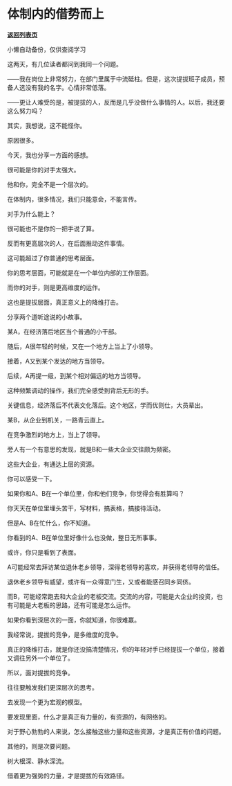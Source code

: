 # 体制内的借势而上

[**返回列表页**](/gzh/费曼的小茶馆)

小懒自动备份，仅供查阅学习

这两天，有几位读者都问到我同一个问题。

——我在岗位上非常努力，在部门里属于中流砥柱。但是，这次提拔班子成员，预备人选没有我的名字。心情非常低落。

——更让人难受的是，被提拔的人，反而是几乎没做什么事情的人。以后，我还要这么努力吗？

其实，我想说，这不能怪你。

原因很多。

今天，我也分享一方面的感想。  

很可能是你的对手太强大。

他和你，完全不是一个层次的。  

在体制内，很多情况，我们只能意会，不能言传。  

对手为什么能上？  

很可能也不是你的一把手说了算。

反而有更高层次的人，在后面推动这件事情。  

这可能超过了你普通的思考层面。

你的思考层面，可能就是在一个单位内部的工作层面。  

而你的对手，则是更高维度的运作。

这也是提拔层面，真正意义上的降维打击。  

分享两个道听途说的小故事。  

某A，在经济落后地区当个普通的小干部。  

随后，A很年轻的时候，又在一个地方上当上了小领导。  

接着，A又到某个发达的地方当领导。

后续，A再提一级，到某个相对偏远的地方当领导。  

这种频繁调动的操作，我们完全感受到背后无形的手。  

关键信息，经济落后不代表文化落后。这个地区，学而优则仕，大员辈出。

某B，从企业到机关，一路青云直上。

在竞争激烈的地方上，当上了领导。

旁人有一个有意思的发现，就是B和一些大企业交往颇为频密。  

这些大企业，有通达上层的资源。

你可以感受一下。  

如果你和A、B在一个单位里，你和他们竞争，你觉得会有胜算吗？  

你天天在单位里埋头苦干，写材料，搞表格，搞接待活动。  

但是A、B在忙什么，你不知道。  

你看到的A、B在单位里好像什么也没做，整日无所事事。

或许，你只是看到了表面。

A可能经常去拜访某位退休老乡领导，深得老领导的喜欢，并获得老领导的信任。

退休老乡领导有威望，或许有一众得意门生，又或者能感召同乡同侪。  

而B，可能经常跑去和大企业的老板交流。交流的内容，可能是大企业的投资，也有可能是大老板的思路，还有可能是怎么运作。  

如果你看到深层次的一面，你就知道，你很难赢。  

我经常说，提拔的竞争，是多维度的竞争。  

真正的降维打击，就是你还没搞清楚情况，你的年轻对手已经提拔一个单位，接着又调往另外一个单位了。  

所以，面对提拔的竞争。  

往往要触发我们更深层次的思考。

去发现一个更为宏观的模型。

要发现里面，什么才是真正有力量的，有资源的，有网络的。  

对于野心勃勃的人来说，怎么接触这些力量和这些资源，才是真正有价值的问题。

其他的，则是次要问题。

树大根深、静水深流。  

借着更为强势的力量，才是提拔的有效路径。

